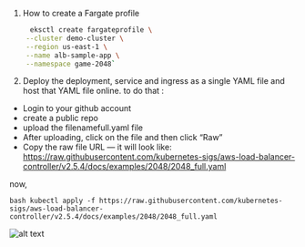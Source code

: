 1. How to create a Fargate profile 

```bash
     eksctl create fargateprofile \
    --cluster demo-cluster \
    --region us-east-1 \
    --name alb-sample-app \
    --namespace game-2048`
```


2. Deploy the deployment, service and ingress as a single YAML file and host that YAML file online. 
to do that :

- Login to your github account 
- create a public repo
- upload the filenamefull.yaml file 
- After uploading, click on the file and then click “Raw”
- Copy the raw file URL — it will look like: https://raw.githubusercontent.com/kubernetes-sigs/aws-load-balancer-controller/v2.5.4/docs/examples/2048/2048_full.yaml


now, 

```bash kubectl apply -f https://raw.githubusercontent.com/kubernetes-sigs/aws-load-balancer-controller/v2.5.4/docs/examples/2048/2048_full.yaml```


![alt text](image.png)
